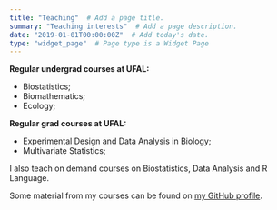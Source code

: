 ```yaml
---
title: "Teaching"  # Add a page title.
summary: "Teaching interests"  # Add a page description.
date: "2019-01-01T00:00:00Z"  # Add today's date.
type: "widget_page"  # Page type is a Widget Page
---
```


**Regular undergrad courses at UFAL:**

- Biostatistics;
- Biomathematics;
- Ecology;

**Regular grad courses at UFAL:**

- Experimental Design and Data Analysis in Biology;
- Multivariate Statistics;

I also teach on demand courses on Biostatistics, Data Analysis and R Language.

Some material from my courses can be found on [my GitHub profile](https://github.com/marcosvital).